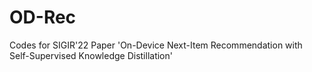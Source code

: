 # OD-Rec
Codes for SIGIR'22 Paper 'On-Device Next-Item Recommendation with Self-Supervised Knowledge Distillation'
